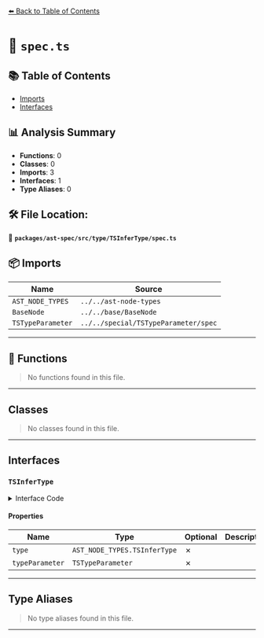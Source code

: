 [⬅️ Back to Table of Contents](../../../../../index.md)

# 📄 `spec.ts`

## 📚 Table of Contents

- [Imports](#imports)
- [Interfaces](#interfaces)

## 📊 Analysis Summary

- **Functions**: 0
- **Classes**: 0
- **Imports**: 3
- **Interfaces**: 1
- **Type Aliases**: 0

## 🛠️ File Location:
📂 **`packages/ast-spec/src/type/TSInferType/spec.ts`**

## 📦 Imports

| Name | Source |
|------|--------|
| `AST_NODE_TYPES` | `../../ast-node-types` |
| `BaseNode` | `../../base/BaseNode` |
| `TSTypeParameter` | `../../special/TSTypeParameter/spec` |


---

## 🔧 Functions

> No functions found in this file.


---

## Classes

> No classes found in this file.


---

## Interfaces

### `TSInferType`

<details><summary>Interface Code</summary>

```ts
export interface TSInferType extends BaseNode {
  type: AST_NODE_TYPES.TSInferType;
  typeParameter: TSTypeParameter;
}
```
</details>

#### Properties

| Name | Type | Optional | Description |
|------|------|----------|-------------|
| `type` | `AST_NODE_TYPES.TSInferType` | ✗ |  |
| `typeParameter` | `TSTypeParameter` | ✗ |  |


---

## Type Aliases

> No type aliases found in this file.


---